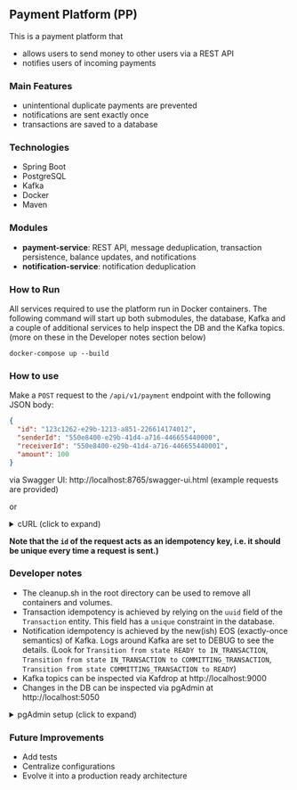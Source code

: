 ## Payment Platform (PP)
This is a payment platform that
- allows users to send money to other users via a REST API
- notifies users of incoming payments

### Main Features
- unintentional duplicate payments are prevented
- notifications are sent exactly once
- transactions are saved to a database

### Technologies
- Spring Boot
- PostgreSQL
- Kafka
- Docker
- Maven

### Modules
- **payment-service**: REST API, message deduplication, transaction persistence, balance updates, and notifications
- **notification-service**: notification deduplication

### How to Run
All services required to use the platform run in Docker containers.
The following command will start up both submodules, the database, Kafka and a couple of additional services to help inspect the DB and 
the Kafka topics. (more on these in the Developer notes section below)

`docker-compose up --build`


### How to use
Make a `POST` request to the `/api/v1/payment` endpoint with the following JSON body:

```json
{
  "id": "123c1262-e29b-1213-a851-226614174012",
  "senderId": "550e8400-e29b-41d4-a716-446655440000",
  "receiverId": "550e8400-e29b-41d4-a716-446655440001",
  "amount": 100
}
```
via Swagger UI: http://localhost:8765/swagger-ui.html (example requests are provided)

or
<details>
<summary>cURL (click to expand)</summary>

```
curl -X POST http://localhost:8765/api/v1/payment -H "Content-Type: application/json" -d '{"id": "123c1262-e29b-1213-a851-226614174012", "senderId": "550e8400-e29b-41d4-a716-446655440000", "receiverId": "550e8400-e29b-41d4-a716-446655440001", "amount": 120.00}'
```
</details>

**Note that the `id` of the request acts as an idempotency key, i.e. it should be unique every time a request is sent.)**

### Developer notes
- The cleanup.sh in the root directory can be used to remove all containers and volumes.
- Transaction idempotency is achieved by relying on the `uuid` field of the `Transaction` entity. This field has a `unique` constraint
in the database.
- Notification idempotency is achieved by the new(ish) EOS (exactly-once semantics) of Kafka. Logs around Kafka are set to DEBUG 
to see the details. (Look for `Transition from state READY to IN_TRANSACTION`, 
`Transition from state IN_TRANSACTION to COMMITTING_TRANSACTION`, `Transition from state COMMITTING_TRANSACTION to READY`) 
- Kafka topics can be inspected via Kafdrop at http://localhost:9000
- Changes in the DB can be inspected via pgAdmin at http://localhost:5050 

<details>
<summary>pgAdmin setup (click to expand)</summary>

1. Login: admin@admin.com / admin
2. Click Add New Server
3. Name can be anything
4. Connection tab: Host name: `postgres`, username: `postgres`, password: `password`

</details>

### Future Improvements
- Add tests
- Centralize configurations
- Evolve it into a production ready architecture
